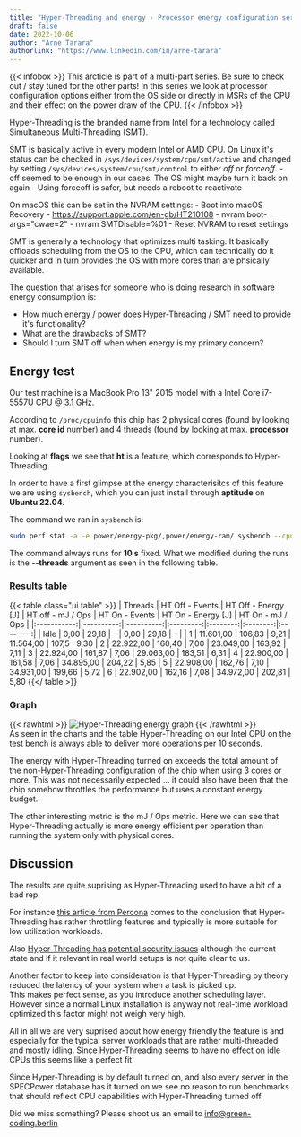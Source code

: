 ```yaml
---
title: "Hyper-Threading and energy - Processor energy configuration series - Part 1"
draft: false
date: 2022-10-06
author: "Arne Tarara"
authorlink: "https://www.linkedin.com/in/arne-tarara"
---
```


{{< infobox >}}
    This arcticle is part of a multi-part series. Be sure to check out / stay tuned for the other parts!
    In this series we look at processor configuration options either from the OS side or directly
    in MSRs of the CPU and their effect on the power draw of the CPU.
{{< /infobox >}}

Hyper-Threading is the branded name from Intel for a technology called Simultaneous Multi-Threading (SMT).

SMT is basically active in every modern Intel or AMD CPU.
On Linux it's status can be checked in `/sys/devices/system/cpu/smt/active` and changed
by setting `/sys/devices/system/cpu/smt/control` to either *off* or *forceoff*.
    - off seemed to be enough in our cases. The OS might maybe turn it back on again
    - Using forceoff is safer, but needs a reboot to reactivate

On macOS this can be set in the NVRAM settings:
    - Boot into macOS Recovery
    - https://support.apple.com/en-gb/HT210108
    - nvram boot-args="cwae=2"
    - nvram SMTDisable=%01
    - Reset NVRAM to reset settings

SMT is generally a technology that optimizes multi tasking.
It basically offloads scheduling from the OS to the CPU, which can technically do
it quicker and in turn provides the OS with more cores than are phsically available.

The question that arises for someone who is doing research in software energy consumption is:
- How much energy / power does Hyper-Threading / SMT need to provide it's functionality?
- What are the drawbacks of SMT?
- Should I turn SMT off when when energy is my primary concern?

## Energy test



Our test machine is a MacBook Pro 13" 2015 model with a Intel Core i7-5557U CPU @ 3.1 GHz.

According to `/proc/cpuinfo` this chip has 2 physical cores (found by looking at max. **core id** number) and 4 threads
(found by looking at max. **processor** number).

Looking at **flags** we see that **ht** is a feature, which corresponds to Hyper-Threading.

In order to have a first glimpse at the energy characterisitcs of this feature we are using 
`sysbench`, which you can just install through **aptitude** on **Ubuntu 22.04**.

The command we ran in `sysbench` is:

```bash
sudo perf stat -a -e power/energy-pkg/,power/energy-ram/ sysbench --cpu-max-prime=10000 --threads=X --test=cpu run
```

The command always runs for **10 s** fixed. What we modified during the runs is the **--threads** argument
as seen in the following table.

### Results table

{{< table class="ui table" >}}
|    Threads    |  HT Off - Events | HT Off - Energy [J] | HT off - mJ / Ops | HT On - Events | HT On - Energy [J] | HT On - mJ / Ops |
|:-----------:|:----------:|:----------:|:---------:|:--------:|:--------:|:--------:|
| Idle | 0,00 | 29,18 | - | 0,00 | 29,18 | - |
| 1 | 11.601,00 | 106,83 | 9,21 | 11.564,00 | 107,5 | 9,30 
| 2 | 22.922,00 | 160,40 | 7,00 | 23.049,00 | 163,92 | 7,11 
| 3 | 22.924,00 | 161,87 | 7,06 | 29.063,00 | 183,51 | 6,31 
| 4 | 22.900,00 | 161,58 | 7,06 | 34.895,00 | 204,22 | 5,85 
| 5 | 22.908,00 | 162,76 | 7,10 | 34.931,00 | 199,66 | 5,72 
| 6 | 22.902,00 | 162,16 | 7,08 | 34.972,00 | 202,81 | 5,80 
{{</ table >}}

### Graph
{{< rawhtml >}}
<img class="ui huge rounded bordered image" src="/img/blog/hyper-threading-energy-graph.webp" alt="Hyper-Threading energy graph" loading="lazy">
{{< /rawhtml >}}
\
As seen in the charts and the table Hyper-Threading on our Intel CPU on the test bench
is always able to deliver more operations per 10 seconds.

The energy with Hyper-Threading turned on exceeds the total amount of the non-Hyper-Threading configuration
of the chip when using 3 cores or more.
This was not necessarily expected ... it could also have been that the chip somehow throttles the performance
but uses a constant energy budget..

The other interesting metric is the mJ / Ops metric. Here we can see that Hyper-Threading 
actually is more energy efficient per operation than running the system
only with physical cores.


## Discussion
The results are quite suprising as Hyper-Threading used to have a bit of a bad rep.

For instance [this article from Percona](https://www.percona.com/blog/2015/01/15/hyper-threading-double-cpu-throughput/) comes to the conclusion that Hyper-Threading has rather 
throttling features and typically is more suitable for low utilization workloads.

Also [Hyper-Threading has potential security issues](https://www.theregister.com/2019/10/29/intel_disable_hyper_threading_linux_kernel_maintainer/) although the current state 
and if it relevant in real world setups is not quite clear to us.

Another factor to keep into consideration is that Hyper-Threading by theory reduced the
latency of your system when a task is picked up.\
This makes perfect sense, as you introduce another scheduling layer.\
However since a normal Linux installation is anyway not real-time workload optimized 
this factor might not weigh very high.

All in all we are very suprised about how energy friendly the feature is and especially
for the typical server workloads that are rather multi-threaded and mostly idling.
Since Hyper-Threading seems to have no effect on idle CPUs this seems like a perfect fit.

Since Hyper-Threading is by default turned on, and also every server in the SPECPower database
has it turned on we see no reason to run benchmarks that should reflect CPU capabilities with 
Hyper-Threading turned off.

Did we miss something? Please shoot us an email to [info@green-coding.berlin](mailto:info@green-coding.berlin)